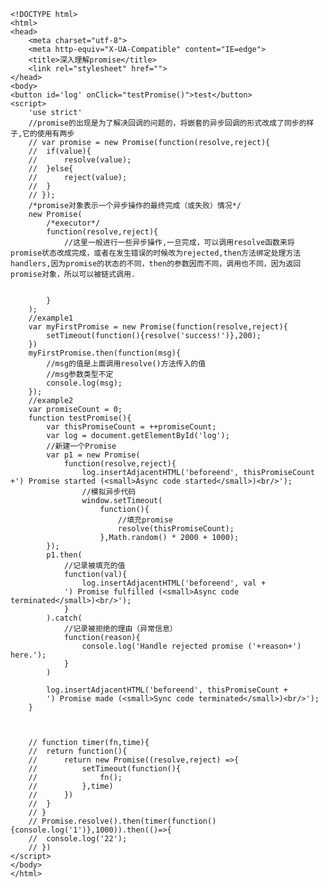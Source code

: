	<!DOCTYPE html>
	<html>
	<head>
		<meta charset="utf-8">
		<meta http-equiv="X-UA-Compatible" content="IE=edge">
		<title>深入理解promise</title>
		<link rel="stylesheet" href="">
	</head>
	<body>
	<button id='log' onClick="testPromise()">test</button>
	<script>
		'use strict'
		//promise的出现是为了解决回调的问题的，将嵌套的异步回调的形式改成了同步的样子,它的使用有两步
		// var promise = new Promise(function(resolve,reject){
		// 	if(value){
		// 		resolve(value);
		// 	}else{
		// 		reject(value);
		// 	}
		// });
		/*promise对象表示一个异步操作的最终完成（或失败）情况*/
		new Promise(
			/*executor*/
			function(resolve,reject){
				//这里一般进行一些异步操作,一旦完成，可以调用resolve函数来将promise状态改成完成，或者在发生错误的时候改为rejected,then方法绑定处理方法handlers,因为promise的状态的不同，then的参数因而不同，调用也不同，因为返回promise对象，所以可以被链式调用.


			}
		);
		//example1
		var myFirstPromise = new Promise(function(resolve,reject){
			setTimeout(function(){resolve('success!')},200);
		})
		myFirstPromise.then(function(msg){
			//msg的值是上面调用resolve()方法传入的值
			//msg参数类型不定
			console.log(msg);
		});
		//example2
		var promiseCount = 0;
		function testPromise(){
			var thisPromiseCount = ++promiseCount;
			var log = document.getElementById('log');
			//新建一个Promise
			var p1 = new Promise(
				function(resolve,reject){
					log.insertAdjacentHTML('beforeend', thisPromiseCount +') Promise started (<small>Async code started</small>)<br/>');
					//模拟异步代码
					window.setTimeout(
						function(){
							//填充promise
							resolve(thisPromiseCount);
						},Math.random() * 2000 + 1000);
			});
			p1.then(
				//记录被填充的值
				function(val){
					log.insertAdjacentHTML('beforeend', val +
                ') Promise fulfilled (<small>Async code terminated</small>)<br/>');
				}
			).catch(
				//记录被拒绝的理由（异常信息）
				function(reason){
					console.log('Handle rejected promise ('+reason+') here.');
				}
			)

			log.insertAdjacentHTML('beforeend', thisPromiseCount +
        	') Promise made (<small>Sync code terminated</small>)<br/>');
		}



		// function timer(fn,time){
		// 	return function(){
		// 		return new Promise((resolve,reject) =>{
		// 			setTimeout(function(){
		// 				fn();
		// 			},time)
		// 		})
		// 	}
		// }
		// Promise.resolve().then(timer(function(){console.log('1')},1000)).then(()=>{
		// 	console.log('22');
		// })
	</script>
	</body>
	</html>